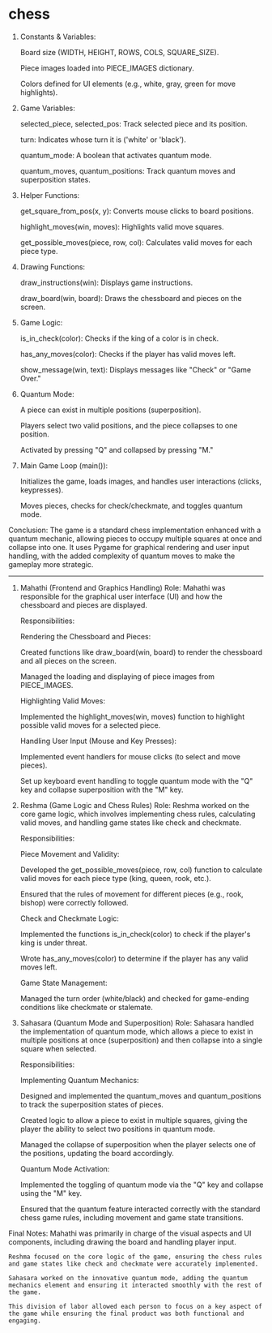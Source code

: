 # chess

1. Constants & Variables:

    Board size (WIDTH, HEIGHT, ROWS, COLS, SQUARE_SIZE).

    Piece images loaded into PIECE_IMAGES dictionary.

    Colors defined for UI elements (e.g., white, gray, green for move highlights).

2. Game Variables:

    selected_piece, selected_pos: Track selected piece and its position.

    turn: Indicates whose turn it is ('white' or 'black').

    quantum_mode: A boolean that activates quantum mode.

    quantum_moves, quantum_positions: Track quantum moves and superposition states.

3. Helper Functions:

    get_square_from_pos(x, y): Converts mouse clicks to board positions.

    highlight_moves(win, moves): Highlights valid move squares.

    get_possible_moves(piece, row, col): Calculates valid moves for each piece type.

4. Drawing Functions:

    draw_instructions(win): Displays game instructions.

    draw_board(win, board): Draws the chessboard and pieces on the screen.

5. Game Logic:

    is_in_check(color): Checks if the king of a color is in check.

    has_any_moves(color): Checks if the player has valid moves left.

    show_message(win, text): Displays messages like "Check" or "Game Over."

6. Quantum Mode:

    A piece can exist in multiple positions (superposition).

    Players select two valid positions, and the piece collapses to one position.

    Activated by pressing "Q" and collapsed by pressing "M."

7. Main Game Loop (main()):

    Initializes the game, loads images, and handles user interactions (clicks, keypresses).

    Moves pieces, checks for check/checkmate, and toggles quantum mode.

Conclusion:
The game is a standard chess implementation enhanced with a quantum mechanic, allowing pieces to occupy multiple squares at once and collapse into one. It uses Pygame for graphical rendering and user input handling, with the added complexity of quantum moves to make the gameplay more strategic.

--------------------------------------------------------------------------------------------------------------
1. Mahathi (Frontend and Graphics Handling)
    Role: Mahathi was responsible for the graphical user interface (UI) and how the chessboard and pieces are displayed.

    Responsibilities:

    Rendering the Chessboard and Pieces:

    Created functions like draw_board(win, board) to render the chessboard and all pieces on the screen.

    Managed the loading and displaying of piece images from PIECE_IMAGES.

    Highlighting Valid Moves:

    Implemented the highlight_moves(win, moves) function to highlight possible valid moves for a selected piece.

    Handling User Input (Mouse and Key Presses):

    Implemented event handlers for mouse clicks (to select and move pieces).

    Set up keyboard event handling to toggle quantum mode with the "Q" key and collapse superposition with the "M" key.

2. Reshma (Game Logic and Chess Rules)
    Role: Reshma worked on the core game logic, which involves implementing chess rules, calculating valid moves, and handling game states like check and checkmate.

    Responsibilities:

    Piece Movement and Validity:

    Developed the get_possible_moves(piece, row, col) function to calculate valid moves for each piece type (king, queen, rook, etc.).

    Ensured that the rules of movement for different pieces (e.g., rook, bishop) were correctly followed.

    Check and Checkmate Logic:

    Implemented the functions is_in_check(color) to check if the player's king is under threat.

    Wrote has_any_moves(color) to determine if the player has any valid moves left.

    Game State Management:

    Managed the turn order (white/black) and checked for game-ending conditions like checkmate or stalemate.

3. Sahasara (Quantum Mode and Superposition)
    Role: Sahasara handled the implementation of quantum mode, which allows a piece to exist in multiple positions at once (superposition) and then collapse into a single square when selected.

    Responsibilities:

    Implementing Quantum Mechanics:

    Designed and implemented the quantum_moves and quantum_positions to track the superposition states of pieces.

    Created logic to allow a piece to exist in multiple squares, giving the player the ability to select two positions in quantum mode.

    Managed the collapse of superposition when the player selects one of the positions, updating the board accordingly.

    Quantum Mode Activation:

    Implemented the toggling of quantum mode via the "Q" key and collapse using the "M" key.

    Ensured that the quantum feature interacted correctly with the standard chess game rules, including movement and game state transitions.

Final Notes:
    Mahathi was primarily in charge of the visual aspects and UI components, including drawing the board and handling player input.

    Reshma focused on the core logic of the game, ensuring the chess rules and game states like check and checkmate were accurately implemented.

    Sahasara worked on the innovative quantum mode, adding the quantum mechanics element and ensuring it interacted smoothly with the rest of the game.

    This division of labor allowed each person to focus on a key aspect of the game while ensuring the final product was both functional and engaging.



